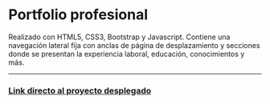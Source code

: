 # Portfolio profesional
Realizado con HTML5, CSS3, Bootstrap y Javascript. 
Contiene una navegación lateral fija con anclas de página de desplazamiento y secciones donde se presentan la experiencia laboral, educación, conocimientos y más.
___
### [Link directo al proyecto desplegado](https://lu182.github.io/portfolio-cv/)

